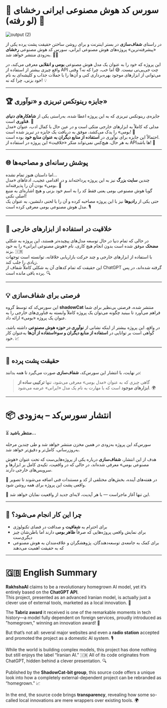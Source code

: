 # 🤖 سورس کد هوش مصنوعی ایرانی رخشای (لو رفته) 🚨

![output (2)](https://github.com/user-attachments/assets/41e6a251-ae69-476f-b796-3f0f059e43fe)


در راستای **شفاف‌سازی** در بستر اینترنت و برای روشن ساختن حقیقت پشت پرده یکی از «پیشرفته‌ترین» پروژه‌های هوش مصنوعی ایرانی، سورس کد هوش مصنوعی **رخشای** به‌زودی منتشر خواهد شد. 🕵️‍♂️

این پروژه که خود را به عنوان یک مدل هوش مصنوعی **بومی و انقلابی** معرفی می‌کند، در واقع چیزی بیشتر از استفاده از API چت جی‌پی‌تی نیست. 😅 اما خب، چرا که نه؟ وقتی می‌توانی از ابزارهای موجود بهره‌برداری کنی و آن‌ها را با جملات جذاب و کلیشه‌ای به نام خود بزنی، چرا که نه! 💡

---

## 🏆 جایزه رینوتکس تبریزی و «نوآوری»

جایزه‌ی رینوتکس تبریزی که به این پروژه اعطا شده، به‌راستی یکی از **شاهکارهای دنیای فناوری** است. 🤯  
مدلی که کاملاً به ابزارهای خارجی متکی است و در عین حال با کمال ادب، عنوان «مدل بومی» را یدک می‌کشد، موفق به دریافت یک جایزه در تبریز شده است! 🏅  
احتمالاً این جایزه برای نوآوری در **استفاده از منابع دیگران به عنوان منابع خود** بوده است.  
به هر حال، هیچ‌کس نمی‌تواند منکر «خلاقیت» این پروژه در استفاده از APIها باشد! 🔧

---

## 🌐 پوشش رسانه‌ای و مصاحبه‌ها

اما داستان هنوز تمام نشده...  
چندین **سایت بزرگ** نیز به این پروژه پرداخته‌اند و در اقدامی عجیب، ادعاهای «مدل بومی» بودن آن را پذیرفته‌اند. 🤨  
گویا هوش مصنوعی بومی یعنی فقط کد را به اسم خود بزنی و هیچ اشاره‌ای به منبع اصلی نکنی!  
حتی یکی از **رادیوها** نیز با این پروژه مصاحبه کرده و آن را با لحنی دلنشین، به عنوان یک مدل هوش مصنوعی بومی معرفی کرده است. 🎙️

---

## 🧠 خلاقیت در استفاده از ابزارهای خارجی

در حالی که تمام دنیا در حال توسعه مدل‌های پیچیده‌تر هستند، این پروژه به شکلی **مضحک** موفق شده است بدون انجام هیچ کاری، نام «هوش مصنوعی ایرانی» را به خود بزند. 🇮🇷  
با استفاده از ابزارهای خارجی و چند حرکت بازاریابی خلاقانه، توانسته است توجهات زیادی را جلب کند.  
این حقیقت که تمام کدهای آن به شکلی کاملاً شفاف از ChatGPT گرفته شده‌اند، در پس پرده باقی مانده است. 🔍

---

## 💡 فرصتی برای شفاف‌سازی

این سورس‌کد که توسط گروه **shadowCat** منتشر شده، فرصتی بی‌نظیر برای شما فراهم می‌آورد تا ببینید چگونه می‌توان یک پروژه کاملاً وابسته به فناوری‌های خارجی را به عنوان یک پروژه «بومی» ارائه داد.  

در واقع، این پروژه بیشتر از اینکه نشانی از **نوآوری در حوزه هوش مصنوعی** داشته باشد، گواهی است بر توانایی در **استفاده از منابع دیگران و سوء‌استفاده از آن‌ها** به‌عنوان کار خود. 📈

---

## 🧐 حقیقت پشت پرده

در نهایت، با انتشار این سورس‌کد، **شفاف‌سازی** صورت می‌گیرد تا همه بدانند:

> گاهی چیزی که به عنوان «مدل بومی» معرفی می‌شود، تنها **ترکیبی ساده از ابزارهای موجود** است که با مهارت به نام یک مدل «ایرانی» عرضه می‌شود. 🌍
---

# 📦 انتشار سورس‌کد – به‌زودی

⏳ **منتظر باشید...**

سورس‌کد این پروژه به‌زودی در همین مخزن منتشر خواهد شد و طی چندین مرحله به‌روزرسانی، کامل‌تر و دقیق‌تر خواهد شد.

هدف از این انتشار، **شفاف‌سازی** درباره یکی از پروژه‌هایی‌ست که تحت عنوان «هوش مصنوعی بومی» معرفی شده‌اند، در حالی که در واقعیت، تکیه‌ی کامل بر ابزارها و سرویس‌های خارجی دارند.

🧩 در هفته‌های آینده، بخش‌های مختلفی از کد و مستندات فنی اضافه می‌شوند تا تصویر واقعی پشت این پروژه برای همه روشن شود.

📢 این تنها آغاز ماجراست — با هر آپدیت، لایه‌ای جدید از واقعیت نمایان خواهد شد.

---

## 📌 چرا این کار انجام می‌شود؟

- برای احترام به **شفافیت** و صداقت در فضای تکنولوژی
- برای نمایش واقعی پروژه‌هایی که صرفاً **ظاهر بومی** دارند اما باطن‌شان چیز دیگری‌ست
- برای کمک به جامعه‌ی توسعه‌دهندگان، پژوهشگران و علاقه‌مندان به هوش مصنوعی که به حقیقت اهمیت می‌دهند


---

# 🇬🇧 English Summary

**RakhshaAI** claims to be a revolutionary homegrown AI model, yet it’s entirely based on the **ChatGPT API**.  
This project, presented as an advanced Iranian model, is actually just a clever use of external tools, marketed as a local innovation. 🧠

The **Tabriz award** it received is one of the remarkable moments in tech history—a model fully dependent on foreign services, proudly introduced as "homegrown," winning an innovation award! 🏅

But that’s not all: several major websites and even a **radio station** accepted and promoted the project as a domestic AI system. 🎙️

While the world is building complex models, this project has done nothing but still enjoys the label “Iranian AI.” 🇮🇷 All of its code originates from ChatGPT, hidden behind a clever presentation. 🔍

Published by the **ShadowCat-bit group**, this source code offers a unique look into how a completely external-dependent project can be rebranded as “homegrown.” 📈

In the end, the source code brings **transparency**, revealing how some so-called local innovations are mere wrappers over existing tools. 🌍
